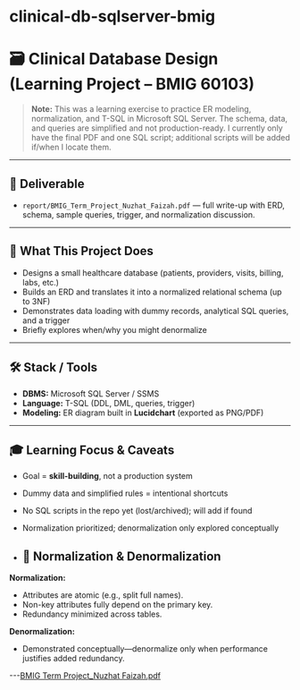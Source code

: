 # clinical-db-sqlserver-bmig

# 🗃️ Clinical Database Design (Learning Project – BMIG 60103)

> **Note:** This was a learning exercise to practice ER modeling, normalization, and T-SQL in Microsoft SQL Server. The schema, data, and queries are simplified and not production-ready. I currently only have the final PDF and one SQL script; additional scripts will be added if/when I locate them.

---

## 📄 Deliverable
- `report/BMIG_Term_Project_Nuzhat_Faizah.pdf` — full write-up with ERD, schema, sample queries, trigger, and normalization discussion.

---

## 🎯 What This Project Does
- Designs a small healthcare database (patients, providers, visits, billing, labs, etc.)
- Builds an ERD and translates it into a normalized relational schema (up to 3NF)
- Demonstrates data loading with dummy records, analytical SQL queries, and a trigger
- Briefly explores when/why you might denormalize

---

## 🛠 Stack / Tools
- **DBMS:** Microsoft SQL Server / SSMS  
- **Language:** T-SQL (DDL, DML, queries, trigger)  
- **Modeling:** ER diagram built in **Lucidchart** (exported as PNG/PDF)

---

## 🎓 Learning Focus & Caveats
- Goal = **skill-building**, not a production system  
- Dummy data and simplified rules = intentional shortcuts  
- No SQL scripts in the repo yet (lost/archived); will add if found  
- Normalization prioritized; denormalization only explored conceptually

- ## 🧼 Normalization & Denormalization
**Normalization:**  
- Attributes are atomic (e.g., split full names).  
- Non-key attributes fully depend on the primary key.  
- Redundancy minimized across tables.

**Denormalization:**  
- Demonstrated conceptually—denormalize only when performance justifies added redundancy.

---[BMIG Term Project_Nuzhat Faizah.pdf](https://github.com/user-attachments/files/21379482/BMIG.Term.Project_Nuzhat.Faizah.pdf)
